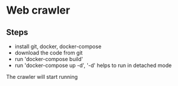 # Web crawler

## Steps

- install git, docker, docker-compose
- download the code from git
- run 'docker-compose build'
- run 'docker-compose up -d', '-d' helps to run in detached mode

The crawler will start running

